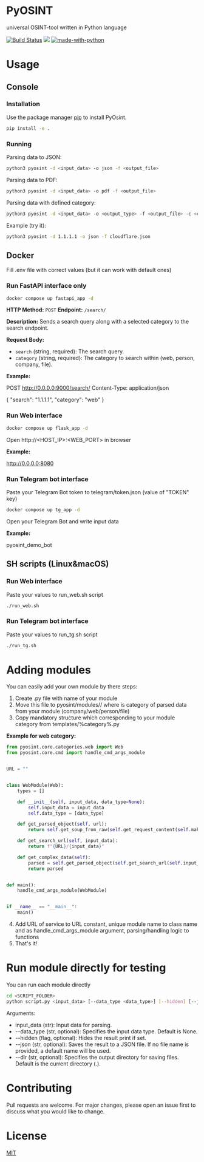 # PyOSINT
universal OSINT-tool written in Python language


[![Build Status](https://github.com/ignatovskiy/PyOSINT/actions/workflows/python-app.yml/badge.svg)](https://github.com/ignatovskiy/PyOSINT/actions)
![](https://img.shields.io/github/license/ignatovskiy/PyOSINT)
[![made-with-python](https://img.shields.io/badge/Made%20with-Python-1f425f.svg)](https://www.python.org/)

# Usage

## Console

### Installation

Use the package manager [pip](https://pip.pypa.io/en/stable/) to install PyOsint.

```bash
pip install -e .
```

### Running

Parsing data to JSON:
```bash
python3 pyosint -d <input_data> -o json -f <output_file>
```

Parsing data to PDF:
```bash
python3 pyosint -d <input_data> -o pdf -f <output_file>
```

Parsing data with defined category:
```bash
python3 pyosint -d <input_data> -o <output_type> -f <output_file> -c <category>
```

Example (try it):
```bash
python3 pyosint -d 1.1.1.1 -o json -f cloudflare.json
```

## Docker

Fill .env file with correct values (but it can work with default ones)

### Run FastAPI interface only

```bash
docker compose up fastapi_app -d
```

**HTTP Method:** `POST`
**Endpoint:** `/search/`

**Description:** Sends a search query along with a selected category to the search endpoint.

**Request Body:**

- `search` (string, required): The search query.
- `category` (string, required): The category to search within (web, person, company, file).

**Example:**

POST http://0.0.0.0:9000/search/
Content-Type: application/json

{
  "search": "1.1.1.1",
  "category": "web"
}


### Run Web interface

```bash
docker compose up flask_app -d
```

Open http://<HOST_IP>:<WEB_PORT> in browser

**Example:**

http://0.0.0.0:8080


### Run Telegram bot interface

Paste your Telegram Bot token to telegram/token.json (value of "TOKEN" key)

```bash
docker compose up tg_app -d
```

Open your Telegram Bot and write input data

**Example:**

pyosint_demo_bot

## SH scripts (Linux&macOS)

### Run Web interface

Paste your values to run_web.sh script

```bash
./run_web.sh
```

### Run Telegram bot interface

Paste your values to run_tg.sh script

```bash
./run_tg.sh
```

# Adding modules

You can easily add your own module by there steps:

1. Create .py file with name of your module
2. Move this file to pyosint/modules/<CATEGORY>/ where <CATEGORY> is category of parsed data from your module (company/web/person/file)
3. Copy mandatory structure which corresponding to your module category from templates/%category%.py

**Example for web category:**
```python
from pyosint.core.categories.web import Web
from pyosint.core.cmd import handle_cmd_args_module


URL = ""


class WebModule(Web):
    types = []

    def __init__(self, input_data, data_type=None):
        self.input_data = input_data
        self.data_type = [data_type]

    def get_parsed_object(self, url):
        return self.get_soup_from_raw(self.get_request_content(self.make_request('get', url)))

    def get_search_url(self, input_data):
        return f"{URL}/{input_data}"

    def get_complex_data(self):
        parsed = self.get_parsed_object(self.get_search_url(self.input_data))
        return parsed


def main():
    handle_cmd_args_module(WebModule)


if __name__ == "__main__":
    main()
```
4. Add URL of service to URL constant, unique module name to class name and as handle_cmd_args_module argument, parsing/handling logic to functions
5. That's it!

# Run module directly for testing

You can run each module directly

```bash
cd <SCRIPT_FOLDER>
python script.py <input_data> [--data_type <data_type>] [--hidden] [--json [<json_file>]] [--dir <output_dir>]
```

Arguments:

- input_data (str): Input data for parsing.
- --data_type (str, optional): Specifies the input data type. Default is None.
- --hidden (flag, optional): Hides the result print if set.
- --json (str, optional): Saves the result to a JSON file. If no file name is provided, a default name will be used.
- --dir (str, optional): Specifies the output directory for saving files. Default is the current directory (.).

# Contributing
Pull requests are welcome. For major changes, please open an issue first to discuss what you would like to change.


# License
[MIT](https://choosealicense.com/licenses/mit/)
